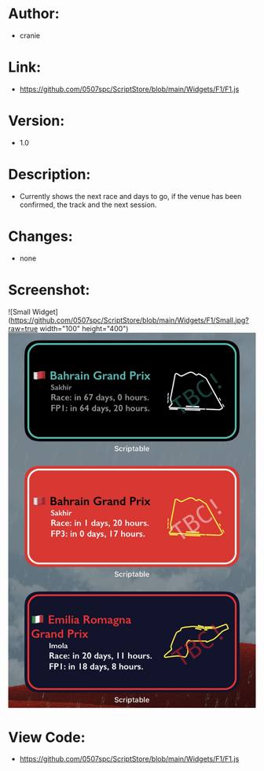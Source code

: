 # Author: 
- cranie
# Link:
- https://github.com/0507spc/ScriptStore/blob/main/Widgets/F1/F1.js
# Version:
- 1.0
# Description:
- Currently shows the next race and days to go, if the venue has been confirmed, the track and the next session.
# Changes:
- none
# Screenshot:
![Small Widget](https://github.com/0507spc/ScriptStore/blob/main/Widgets/F1/Small.jpg?raw=true width="100" height="400")
![Small_1 Widget](https://github.com/0507spc/ScriptStore/blob/main/Widgets/F1/Small_1.jpg?raw=true)
# View Code:
- https://github.com/0507spc/ScriptStore/blob/main/Widgets/F1/F1.js
